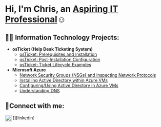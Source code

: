 <h1>Hi, I'm Chris, an <a href="(https://www.linkedin.com/in/christopher-chau-448282317/)">Aspiring IT Professional</a>☺</h1>

<h2>👨‍💻 Information Technology Projects:</h2>

- <b>osTicket (Help Desk Ticketing System)</b>
  - [osTicket: Prerequisites and Installation](https://github.com/chauClet/osticket-prereqs)
  - [osTicket: Post-Installation Configuration](https://github.com/joshmadakorcc/post-install-config)
  - [osTicket: Ticket Lifecycle Examples](https://github.com/chauClet/osticket-ticket-lifecycle)
- <b>Microsoft Azure</b>
  - [Network Security Groups (NSGs) and Inspecting Network Protocols](https://github.com/chauClet/azure-network-inspecting)
  - [Installing Active Directory within Azure VMs](https://github.com/chauClet/azure-install-ad)
  - [Configuring/Using Active Directory in Azure VMs](https://github.com/chauClet/azure-configure-ad)
  - [Understanding DNS](https://github.com/chauClet/azure-dns)

<h2>🤳Connect with me:</h2>

[<img align="left" alt="Josh | LinkedIn" width="22px" src="https://cdn.jsdelivr.net/npm/simple-icons@v3/icons/linkedin.svg" />][linkedin]

[instagram]: https://www.instagram.com/Josh

